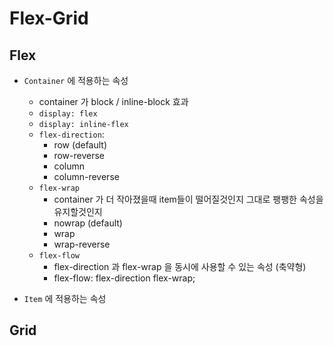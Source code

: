 # Flex-Grid
## Flex
* `Container` 에 적용하는 속성
    * container 가 block / inline-block 효과
    * `display: flex`
    * `display: inline-flex`
    * `flex-direction`: 
        * row (default)
        * row-reverse
        * column
        * column-reverse
    * `flex-wrap`
        * container 가 더 작아졌을때 item들이 떨어질것인지 그대로 팽팽한 속성을 유지할것인지
        * nowrap (default)
        * wrap
        * wrap-reverse
    * `flex-flow`
        * flex-direction 과 flex-wrap 을 동시에 사용할 수 있는 속성 (축약형)
        * flex-flow: flex-direction flex-wrap;
    
* `Item` 에 적용하는 속성

## Grid